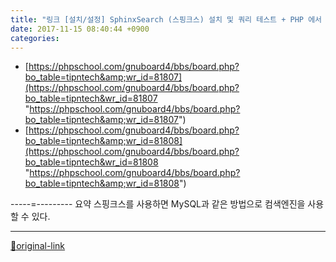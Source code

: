 ```yaml
---
title: "링크 [설치/설정] SphinxSearch (스핑크스) 설치 및 쿼리 테스트 + PHP 에서 사용"
date: 2017-11-15 08:40:44 +0900
categories: 
---
```

  

- [https://phpschool.com/gnuboard4/bbs/board.php?bo_table=tipntech&amp;wr_id=81807](https://phpschool.com/gnuboard4/bbs/board.php?bo_table=tipntech&wr_id=81807 "https://phpschool.com/gnuboard4/bbs/board.php?bo_table=tipntech&amp;wr_id=81807")
- [https://phpschool.com/gnuboard4/bbs/board.php?bo_table=tipntech&amp;wr_id=81808](https://phpschool.com/gnuboard4/bbs/board.php?bo_table=tipntech&wr_id=81808 "https://phpschool.com/gnuboard4/bbs/board.php?bo_table=tipntech&amp;wr_id=81808")

-----=---------
요약
스핑크스를 사용하면
MySQL과 같은 방법으로 컴색엔진을 사용할 수 있다.




***
[🔗original-link](http://www.mins01.com/mh/tech/read/1125)